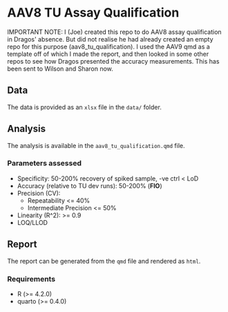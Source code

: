 # AAV8 TU Assay Qualification

IMPORTANT NOTE: I (Joe) created this repo to do AAV8 assay qualification in Dragos' absence. But did not realise he had already created an empty repo for this purpose (aav8_tu_qualification). I used the AAV9 qmd as a template off of which I made the report, and then looked in some other repos to see how Dragos presented the accuracy measurements. This has been sent to Wilson and Sharon now.

## Data

The data is provided as an `xlsx` file in the `data/` folder.

## Analysis

The analysis is available in the `aav8_tu_qualification.qmd` file.

### Parameters assessed

- Specificity: 50-200% recovery of spiked sample, -ve ctrl < LoD
- Accuracy (relative to TU dev runs): 50-200% (**FIO**)
- Precision (CV):
  - Repeatability <= 40%
  - Intermediate Precision <= 50%
- Linearity (R^2): >= 0.9
- LOQ/LLOD

## Report

The report can be generated from the `qmd` file and rendered as `html`.

### Requirements

- R (>= 4.2.0)
- quarto (>= 0.4.0)
